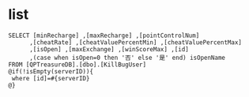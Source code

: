 list
===
	SELECT [minRecharge] ,[maxRecharge] ,[pointControlNum]
	      ,[cheatRate] ,[cheatValuePercentMin] ,[cheatValuePercentMax]
	      ,[isOpen] ,[maxExchange] ,[winScoreMax] ,[id]
	      ,(case when isOpen=0 then '否' else '是' end) isOpenName
	FROM [QPTreasureDB].[dbo].[KillBugUser]
	@if(!isEmpty(serverID)){
	 where [id]=#{serverID}
	@}